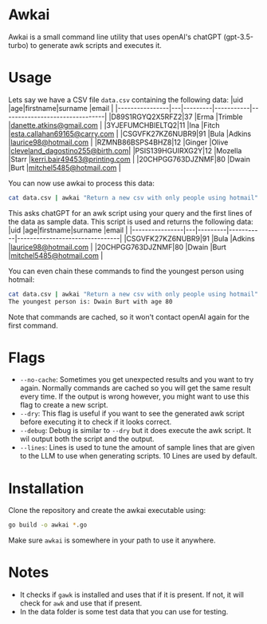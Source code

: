 # Awkai
Awkai is a small command line utility that uses openAI's chatGPT (gpt-3.5-turbo) to generate awk scripts and executes it. 

# Usage
Lets say we have a CSV file `data.csv` containing the following data:
|uid             |age|firstname|surname    |email                           |
|----------------|---|---------|-----------|--------------------------------|
|D89S1RGYQ2X5RFZ2|37 |Erma     |Trimble    |danette.atkins@gmail.com        |
|3YJEFUMCHBIELTQ2|11 |Ina      |Fitch      |esta.callahan69165@carry.com    |
|CSGVFK27KZ6NUBR9|91 |Bula     |Adkins     |laurice98@hotmail.com           |
|RZMNB86BSPS4BHZ8|12 |Ginger   |Olive      |cleveland_dagostino255@birth.com|
|PSIS139HGUIRXG2Y|12 |Mozella  |Starr      |kerri.bair49453@printing.com    |
|20CHPGG763DJZNMF|80 |Dwain    |Burt       |mitchel5485@hotmail.com         |

You can now use awkai to process this data:
```bash
cat data.csv | awkai "Return a new csv with only people using hotmail"
```

This asks chatGPT for an awk script using your query and the first lines of the data as sample data. This script is used and returns the following data:
|uid             |age|firstname|surname    |email                           |
|----------------|---|---------|-----------|--------------------------------|
|CSGVFK27KZ6NUBR9|91 |Bula     |Adkins     |laurice98@hotmail.com           |
|20CHPGG763DJZNMF|80 |Dwain    |Burt       |mitchel5485@hotmail.com         |


You can even chain these commands to find the youngest person using hotmail:
```bash
cat data.csv | awkai "Return a new csv with only people using hotmail" | awkai "Find the youngest person"
The youngest person is: Dwain Burt with age 80
```

Note that commands are cached, so it won't contact openAI again for the first command.

# Flags
- `--no-cache`: Sometimes you get unexpected results and you want to try again. Normally commands are cached so you will get the same result every time. If the output is wrong however, you might want to use this flag to create a new script.
- `--dry`: This flag is useful if you want to see the generated awk script before executing it to check if it looks correct.
- `--debug`: Debug is similar to `--dry` but it does execute the awk script. It wil output both the script and the output.
- `--lines`: Lines is used to tune the amount of sample lines that are given to the LLM to use when generating scripts. 10 Lines are used by default.

# Installation
Clone the repository and create the awkai executable using:
```bash
go build -o awkai *.go
```

Make sure `awkai` is somewhere in your path to use it anywhere.

# Notes
- It checks if `gawk` is installed and uses that if it is present. If not, it will check for `awk` and use that if present.
- In the data folder is some test data that you can use for testing.
